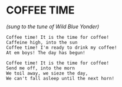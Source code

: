 # COFFEE TIME

*(sung to the tune of Wild Blue Yonder)*

```
Coffee time! It is the time for coffee!
Caffeine high, into the sun
Coffee time! I'm ready to drink my coffee!
At em boys! The day has begun!

Coffee time! It is the time for coffee!
Send me off, into the morn
We toil away, we sieze the day,
We can't fall asleep until the next horn!
```
